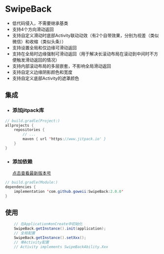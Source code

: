 # SwipeBack

- 低代码侵入，不需要继承基类
- 支持4个方向滑动返回
- 支持自定义滑动时底部Activity联动动效（有2个自带效果，分别为视差（类似微信）和收缩（类似头条））
- 支持设置全局和仅边缘可滑动返回
- 支持在全局时边缘强制可滑动返回（用于解决长滚动布局在滚动到中间时不方便触发滑动返回的情况）
- 支持内部滚动布局的多层嵌套，不影响全局滑动返回
- 支持自定义边缘阴影颜色和宽度
- 支持自定义底部Activity的遮罩颜色


## 集成

- ### 添加jitpack库

```java
// build.gradle(Project:)
allprojects {
    repositories {
        // ...
        maven { url 'https://www.jitpack.io' }
    }
}
```

- ### 添加依赖

  [点击查看最新版本号](https://github.com/goweii/SwipeBack/releases)

```java
// build.gradle(Module:)
dependencies {
    implementation 'com.github.goweii:SwipeBack:2.0.0'
}
```

## 使用

```java
    // 在Application#onCreate中初始化
    SwipeBack.getInstance().init(application);
    // 全局配置
    SwipeBack.getInstance().setXxx();
    // 单Activity配置
    // Activity implements SwipeBackAbility.Xxx
```
